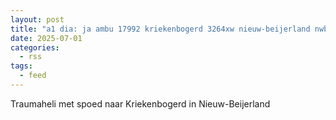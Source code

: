 ```yaml
---
layout: post
title: "a1 dia: ja ambu 17992 kriekenbogerd 3264xw nieuw-beijerland nwbeij bon 97357"
date: 2025-07-01
categories: 
  - rss
tags: 
  - feed
---
```


Traumaheli met spoed naar Kriekenbogerd in Nieuw-Beijerland
